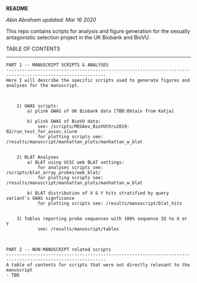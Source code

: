 **README**

_Abin Abraham_
_updated: Mar 16 2020_

This repo contains scripts for analysis and figure generation for the sexually antagonistic selection project in the UK Biobank and BioVU.



TABLE OF CONTENTS
****************************************************************************************************************


    PART 1 -- MANUSCRIPT SCRIPTS & ANALYSES
    ------------------------------------------------------------------------------------------------------------
    Here I will describe the specific scripts used to generate figures and analyses for the manuscript.



        1) GWAS scripts:
            a) plink GWAS of UK Biobank data [TBD:Obtain from Katja]

            b) plink GWAS of BioVU data:
                see: /scripts/MEGAex_BioVUthru2019-02/run_test_for_assoc.slurm
                for plotting scripts see: /results/manuscript/manhattan_plots/manhattan_w_blat


        2) BLAT Analyses
            a) BLAT using UCSC web BLAT settings:
                for analyses scripts see: /scripts/blat_array_probes/web_blat/
                for plotting scripts see: /results/manuscript/manhattan_plots/manhattan_w_blat

            b) BLAT distribution of X & Y hits stratified by query variant's GWAS signficance
                for plotting scripts see: /results/manuscript/blat_hits


        3) Tables reporting probe sequences with 100% sequence ID to X or Y
                see: /results/manuscript/tables



    PART 2 -- NON-MANUSCRIPT related scripts
    ------------------------------------------------------------------------------------------------------------
    A table of contents for scripts that were not directly relevant to the manuscript
    - TBD
